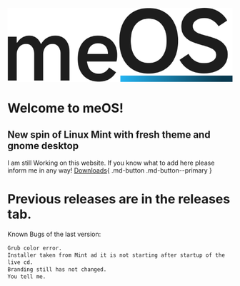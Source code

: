 ![meOS logo](image.png)
# Welcome to meOS!
## New spin of Linux Mint with fresh theme and gnome desktop

I am still Working on this website. If you know what to add here please inform me in any way!
[Downloads](https://jakubkruziko.github.io/meOS/download/download.md){ .md-button .md-button--primary }

# Previous releases are in the releases tab. 
Known Bugs of the last version:

    Grub color error.
    Installer taken from Mint ad it is not starting after startup of the live cd.
    Branding still has not changed.
    You tell me.
